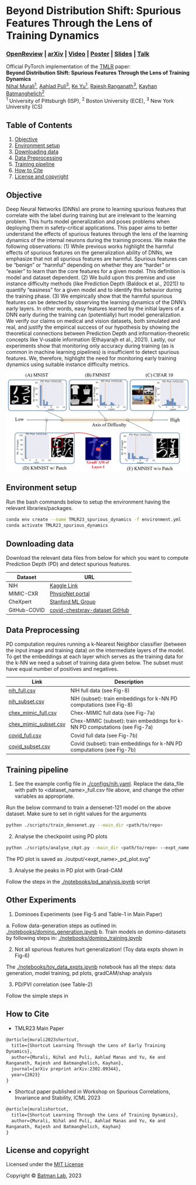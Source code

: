 # Beyond Distribution Shift: Spurious Features Through the Lens of Training Dynamics

### [OpenReview](https://openreview.net/forum?id=Tkvmt9nDmB) | [arXiv](https://arxiv.org/abs/2302.09344#:~:text=Deep%20Neural%20Networks%20(DNNs)%20are,applied%20to%20safety%2Dcritical%20domains.) | [Video](https://www.youtube.com/watch?v=kkQ0IKukx5o&ab_channel=NihalMurali) | [Poster](https://pitt-my.sharepoint.com/:b:/g/personal/nim123_pitt_edu/EYh3rVX8nOlKseTkgmx8qiYBQrC7DNpnxfnFJ5d9aJ9m2w?e=d3sVmC) | [Slides](https://pitt-my.sharepoint.com/:p:/r/personal/nim123_pitt_edu/Documents/TMLR23_Dynamics_of_Spurious_Features/TMLR_official_slides(only).pptx?d=w68b380b344094588a317687275dadf39&csf=1&web=1&e=b2M6Wj) | [Talk](https://www.youtube.com/watch?v=6pP8YQX5cmc&ab_channel=ComputationalGenomicsSummerInstituteCGSI)

Official PyTorch implementation of the [TMLR](https://jmlr.org/tmlr/) paper: <br/>
**Beyond Distribution Shift: Spurious Features Through the Lens of Training Dynamics** <br/>
[Nihal Murali<sup>1</sup>](https://scholar.google.co.in/citations?user=LVcXV4oAAAAJ&hl=en),
[Aahlad Puli<sup>3</sup>](https://gatechke.github.io/),
[Ke Yu<sup>1</sup>](https://gatechke.github.io/),
[Rajesh Ranganath<sup>3</sup>](https://gatechke.github.io/),
[Kayhan Batmanghelich<sup>2</sup>](https://www.batman-lab.com/)
<br/>
<sup>1</sup> University of Pittsburgh (ISP), <sup>2</sup> Boston University (ECE), <sup>3</sup> New York University (CS) <br/>

## Table of Contents

1. [Objective](#objective)
2. [Environment setup](#environment-setup)
3. [Downloading data](#downloading-data)
4. [Data Preprocessing](#downloading-data)
5. [Training pipeline](#training-pipleline)
6. [How to Cite](#how-to-cite)
7. [License and copyright](#license-and-copyright)

## Objective

Deep Neural Networks (DNNs) are prone to learning spurious features that correlate with the label during training but are irrelevant to the learning problem. This hurts model
generalization and poses problems when deploying them in safety-critical applications. This paper aims to better understand the effects of spurious features through the lens of the
learning dynamics of the internal neurons during the training process. We make the following observations: (1) While previous works highlight the harmful effects of spurious features on
the generalization ability of DNNs, we emphasize that not all spurious features are harmful. Spurious features can be “benign” or “harmful” depending on whether they are “harder”
or “easier” to learn than the core features for a given model. This definition is model and dataset dependent. (2) We build upon this premise and use instance difficulty methods (like
Prediction Depth (Baldock et al., 2021)) to quantify “easiness” for a given model and to identify this behavior during the training phase. (3) We empirically show that the harmful
spurious features can be detected by observing the learning dynamics of the DNN’s early layers. In other words, easy features learned by the initial layers of a DNN early during the
training can (potentially) hurt model generalization. We verify our claims on medical and vision datasets, both simulated and real, and justify the empirical success of our hypothesis
by showing the theoretical connections between Prediction Depth and information-theoretic concepts like V-usable information (Ethayarajh et al., 2021). Lastly, our experiments show
that monitoring only accuracy during training (as is common in machine learning pipelines) is insufficient to detect spurious features. We, therefore, highlight the need for monitoring
early training dynamics using suitable instance difficulty metrics.

<img src='images/kmnist_expts.jpg'><br/>

## Environment setup

Run the bash commands below to setup the environment having the relevant libraries/packages.

```bash
conda env create --name TMLR23_spurious_dynamics -f environment.yml
conda activate TMLR23_spurious_dynamics
```

## Downloading data

Download the relevant data files from below for which you want to compute Prediction Depth (PD) and detect spurious features.

| Dataset      | URL                                                                                        |
|--------------|--------------------------------------------------------------------------------------------|
| NIH          | [Kaggle Link](https://www.kaggle.com/datasets/nih-chest-xrays/data)                        |        
| MIMIC-CXR    | [PhysioNet portal](https://physionet.org/content/mimic-cxr-jpg/2.0.0/)                     |
| CheXpert     | [Stanford ML Group](https://stanfordmlgroup.github.io/competitions/chexpert/)              |
| GitHub-COVID | [covid-chestxray-dataset GitHub](https://github.com/ieee8023/covid-chestxray-dataset)      |

## Data Preprocessing

PD computation requires running a k-Nearest Neighbor classifier (between the input image and training data) on the intermediate layers of the model. To get the embeddings at each layer which serves as the training data for the k-NN we need a subset of training data given below. The subset must have equal number of positives and negatives.

| Link  | Description                        |
|-----------|------------------------------------|
| [nih_full.csv](https://pitt-my.sharepoint.com/:x:/r/personal/nim123_pitt_edu/Documents/TMLR23_Dynamics_of_Spurious_Features/nih.csv?d=w1a6197caae734b35a9d2799032609cc9&csf=1&web=1&e=onM8L0)  | NIH full data (see Fig-8)    | 
| [nih_subset.csv](https://pitt-my.sharepoint.com/:x:/r/personal/nim123_pitt_edu/Documents/TMLR23_Dynamics_of_Spurious_Features/nih_subset.csv?d=we9276741f6494387bc3e773d6cd1c7f0&csf=1&web=1&e=sMPUaV)  | NIH (subset): train embeddings for k-NN PD computations (see Fig-8)   | 
| [chex_mimic_full.csv](https://pitt-my.sharepoint.com/:x:/r/personal/nim123_pitt_edu/Documents/TMLR23_Dynamics_of_Spurious_Features/ChexMIMIC_full.csv?d=w69c4f221c1e1496c989e9b4129fea7ad&csf=1&web=1&e=76BqCL)  | Chex-MIMIC full data (see Fig-7a)    | 
| [chex_mimic_subset.csv](https://pitt-my.sharepoint.com/:x:/r/personal/nim123_pitt_edu/Documents/TMLR23_Dynamics_of_Spurious_Features/ChexMIMIC_subset.csv?d=w9b791d22c11e425598b3612c83bdedea&csf=1&web=1&e=hwWe3l)  | Chex-MIMIC (subset): train embeddings for k-NN PD computations (see Fig-7a)| 
| [covid_full.csv](https://pitt-my.sharepoint.com/:x:/r/personal/nim123_pitt_edu/Documents/TMLR23_Dynamics_of_Spurious_Features/covid_full.csv?d=w42617bb1874d4c8db0a22e962beef6eb&csf=1&web=1&e=F6dUGE)  | Covid full data (see Fig-7b)   | 
| [covid_subset.csv](https://pitt-my.sharepoint.com/:x:/r/personal/nim123_pitt_edu/Documents/TMLR23_Dynamics_of_Spurious_Features/covid_subset.csv?d=wd22a0304f42b42518a31796a6a847997&csf=1&web=1&e=B7PetJ)  | Covid (subset): train embeddings for k-NN PD computations (see Fig-7b)  | 

## Training pipeline

1. See the example config file in [./configs/nih.yaml](/configs/nih.yaml). Replace the data_file with path to <dataset_name>_full.csv file above, and change the other variables as appropriate.

Run the below command to train a densenet-121 model on the above dataset. Make sure to set in right values for the arguments

```bash
python ./scripts/train_densenet.py --main_dir <path/to/repo> 
```

2. Analyse the checkpoint using PD plots

```bash
python ./scripts/analyse_ckpt.py --main_dir <path/to/repo> --expt_name nih-analysis --ckpt_path </path/to/checkpoint> --csv_train_embs </path/to/dataset_subset.csv> --csv_plot_pd </path/to/test/images/for/PD_plot>
```

The PD plot is saved as ./output/<expt_name>_pd_plot.svg"

3. Analyse the peaks in PD plot with Grad-CAM 

Follow the steps in the [./notebooks/pd_analysis.ipynb](/notebooks/pd_analysis.ipynb) script

## Other Experiments

1. Dominoes Experiments (see Fig-5 and Table-1 in Main Paper)

a. Follow data-generation steps as outlined in: [./notebooks/domino_generation.ipynb](/notebooks/domino_generation.ipynb)
b. Train models on domino-datasets by following steps in: [./notebooks/domino_training.ipynb](/notebooks/domino_training.ipynb)

2. Not all spurious features hurt generalization! (Toy data expts shown in Fig-6)

The [./notebooks/toy_data_expts.ipynb](/notebooks/toy_data_expts.ipynb) notebook has all the steps: data generation, model training, pd plots, gradCAM/shap analysis

3. PD/PVI correlation (see Table-2)

Follow the simple steps in []()

## How to Cite
* TMLR23 Main Paper
```
@article{murali2023shortcut,
  title={Shortcut Learning Through the Lens of Early Training Dynamics},
  author={Murali, Nihal and Puli, Aahlad Manas and Yu, Ke and Ranganath, Rajesh and Batmanghelich, Kayhan},
  journal={arXiv preprint arXiv:2302.09344},
  year={2023}
}
```

* Shortcut paper published in Workshop on Spurious Correlations, Invariance and Stability, ICML 2023
```
@article{muralishortcut,
  title={Shortcut Learning Through the Lens of Training Dynamics},
  author={Murali, Nihal and Puli, Aahlad Manas and Yu, Ke and Ranganath, Rajesh and Batmanghelich, Kayhan}
}
```

## License and copyright

Licensed under the [MIT License](LICENSE)

Copyright © [Batman Lab](https://www.batman-lab.com/), 2023

